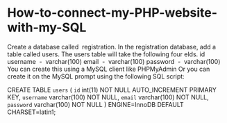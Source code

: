 # How-to-connect-my-PHP-website-with-my-SQL
Create a database called  registration. In the registration database, add a table
called users. The users table will take the following four elds.
id
username  -  varchar(100)
email  -  varchar(100)
password  -  varchar(100)
You can create this using a MySQL client like PHPMyAdmin Or you can create it on the MySQL prompt using the following SQL script:

 
CREATE TABLE `users` (
`id` int(11) NOT NULL AUTO_INCREMENT PRIMARY KEY,
`username` varchar(100) NOT NULL,
`email` varchar(100) NOT NULL,
`password` varchar(100) NOT NULL
) ENGINE=InnoDB DEFAULT CHARSET=latin1;
 
